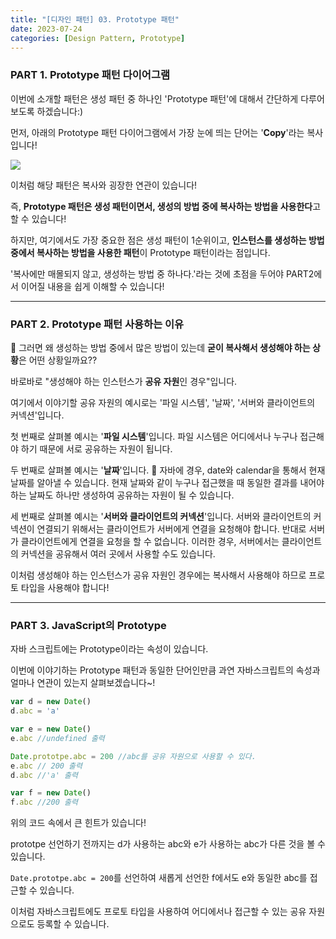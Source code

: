 ```yaml
---
title: "[디자인 패턴] 03. Prototype 패턴"
date: 2023-07-24
categories: [Design Pattern, Prototype]
---
```


### PART 1. Prototype 패턴 다이어그램

이번에 소개할 패턴은 생성 패턴 중 하나인 'Prototype 패턴'에 대해서 간단하게 다루어 보도록 하겠습니다:)

먼저, 아래의 Prototype 패턴 다이어그램에서 가장 눈에 띄는 단어는 '**Copy**'라는 복사입니다!

![](https://velog.velcdn.com/images/da_na/post/4c51f698-ea95-44d4-bf7b-ebcdf1362725/image.png)

이처럼 해당 패턴은 복사와 굉장한 연관이 있습니다!

즉, **Prototype 패턴은 생성 패턴이면서, 생성의 방법 중에 복사하는 방법을 사용한다**고 할 수 있습니다!

하지만, 여기에서도 가장 중요한 점은 생성 패턴이 1순위이고, **인스턴스를 생성하는 방법 중에서 복사하는 방법을 사용한 패턴**이 Prototype 패턴이라는 점입니다. 

'복사에만 매몰되지 않고, 생성하는 방법 중 하나다.'라는 것에 초점을 두어야 PART2에서 이어질 내용을 쉽게 이해할 수 있습니다!

---

### PART 2. Prototype 패턴 사용하는 이유
🤔 그러면 왜 생성하는 방법 중에서 많은 방법이 있는데 **굳이 복사해서 생성해야 하는 상황**은 어떤 상황일까요??

바로바로 "생성해야 하는 인스턴스가 **공유 자원**인 경우"입니다.

여기에서 이야기할 공유 자원의 예시로는 '파일 시스템', '날짜', '서버와 클라이언트의 커넥션'입니다.

첫 번째로 살펴볼 예시는 '**파일 시스템**'입니다.
파일 시스템은 어디에서나 누구나 접근해야 하기 때문에 서로 공유하는 자원이 됩니다.

두 번째로 살펴볼 예시는 '**날짜**'입니다. 📆
자바에 경우, date와 calendar을 통해서 현재 날짜를 알아낼 수 있습니다.
현재 날짜와 같이 누구나 접근했을 때 동일한 결과를 내어야 하는 날짜도 하나만 생성하여 공유하는 자원이 될 수 있습니다.

세 번째로 살펴볼 예시는 '**서버와 클라이언트의 커넥션**'입니다.
서버와 클라이언트의 커넥션이 연결되기 위해서는 클라이언트가 서버에게 연결을 요청해야 합니다. 반대로 서버가 클라이언트에게 연결을 요청을 할 수 없습니다.
이러한 경우, 서버에서는 클라이언트의 커넥션을 공유해서 여러 곳에서 사용할 수도 있습니다. 

이처럼 생성해야 하는 인스턴스가 공유 자원인 경우에는 복사해서 사용해야 하므로 프로토 타입을 사용해야 합니다!

---

### PART 3. JavaScript의 Prototype

자바 스크립트에는 Prototype이라는 속성이 있습니다.

이번에 이야기하는 Prototype 패턴과 동일한 단어인만큼 과연 자바스크립트의 속성과 얼마나 연관이 있는지 살펴보겠습니다~!

```javascript
var d = new Date()
d.abc = 'a'

var e = new Date()
e.abc //undefined 출력

Date.prototpe.abc = 200 //abc를 공유 자원으로 사용할 수 있다.
e.abc // 200 출력
d.abc //'a' 출력

var f = new Date()
f.abc //200 출력
```

위의 코드 속에서 큰 힌트가 있습니다!

prototpe 선언하기 전까지는 d가 사용하는 abc와 e가 사용하는 abc가 다른 것을 볼 수 있습니다. 

`Date.prototpe.abc = 200`를 선언하여 새롭게 선언한 f에서도 e와 동일한 abc를 접근할 수 있습니다. 

이처럼 자바스크립트에도 프로토 타입을 사용하여 어디에서나 접근할 수 있는 공유 자원으로도 등록할 수 있습니다.
